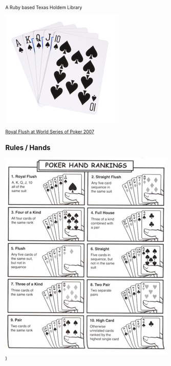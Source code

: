  A Ruby based Texas Holdem Library

![Royal Flush](https://github.com/ivanacostarubio/royal-flush/raw/master/support/royal_flush.jpg)

[Royal Flush at World Series of Poker 2007](http://www.youtube.com/watch?v=lvflmlnIpdw)


Rules / Hands
--------------

![Rules](https://github.com/ivanacostarubio/royal-flush/raw/master/support/poker-hands.jpg))
